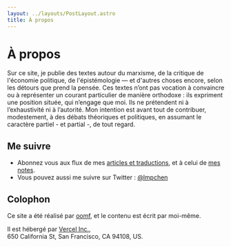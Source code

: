 ```yaml
---
layout: ../layouts/PostLayout.astro
title: À propos
---
```


# À propos

Sur ce site, je publie des textes autour du marxisme, de la critique de l'économie politique, de l'épistémologie — et d'autres choses encore, selon les détours que prend la pensée. Ces textes n’ont pas vocation à convaincre ou à représenter un courant particulier de manière orthodoxe : ils expriment une position située, qui n’engage que moi. Ils ne prétendent ni à l’exhaustivité ni à l’autorité. Mon intention est avant tout de contribuer, modestement, à des débats théoriques et politiques, en assumant le caractère partiel - et partial -, de tout regard.
 
## Me suivre

- Abonnez vous aux flux de mes [articles et traductions](/rss.xml), et à celui de [mes notes](/notes.xml).
- Vous pouvez aussi me suivre sur Twitter : [@lmpchen](https://x.com/lmpchen)

## Colophon

Ce site a été réalisé par [oomf](https://josephclenet.fr/), et le contenu est écrit par moi-même.

Il est hébergé par [Vercel Inc.](https://vercel.com/),\
650 California St, San Francisco, CA 94108, US.
